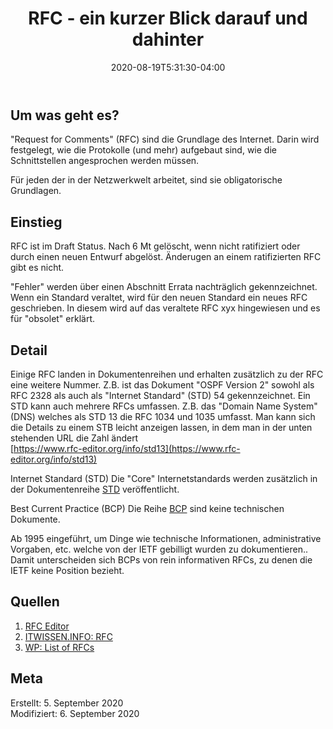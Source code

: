 ﻿---
title: "RFC - ein kurzer Blick darauf und dahinter"
date: 2020-08-19T5:31:30-04:00
categories:
  - netzwerk
tags:
  - Grundlagen
  - 
---

## Um was geht es?  

"Request for Comments" (RFC) sind die Grundlage des Internet. Darin wird festgelegt, wie die Protokolle (und mehr) aufgebaut sind, wie die Schnittstellen angesprochen werden müssen.  

Für jeden der in der Netzwerkwelt arbeitet, sind sie obligatorische Grundlagen.  

## Einstieg  

RFC ist im Draft Status. Nach 6 Mt gelöscht, wenn nicht ratifiziert oder durch einen neuen Entwurf abgelöst. Änderugen an einem ratifizierten RFC gibt es nicht.  

"Fehler" werden über einen Abschnitt Errata nachträglich gekennzeichnet. Wenn ein Standard veraltet, wird für den neuen Standard ein neues RFC geschrieben. In diesem wird auf das veraltete RFC xyx hingewiesen und es für "obsolet" erklärt.  

## Detail

Einige RFC landen in Dokumentenreihen und erhalten zusätzlich zu der RFC eine weitere Nummer. Z.B. ist das Dokument "OSPF Version 2" sowohl als RFC 2328 als auch als "Internet Standard" (STD) 54 gekennzeichnet. Ein STD kann auch mehrere RFCs umfassen. Z.B. das "Domain Name System" (DNS) welches als STD 13 die RFC 1034 und 1035 umfasst. Man kann sich die Details zu einem STB leicht anzeigen lassen, in dem man in der unten stehenden URL die Zahl ändert  
[https://www.rfc-editor.org/info/std13](https://www.rfc-editor.org/info/std13)  

Internet Standard (STD)
Die "Core" Internetstandards werden zusätzlich in der Dokumentenreihe [STD](https://www.rfc-editor.org/standards.php?sortkey=STDRET&showRET=Y&showOBS=Y&sorting=ASC&sort_number=3#IS) veröffentlicht.  


Best Current Practice (BCP)
Die Reihe [BCP](https://www.rfc-editor.org/search/rfc_search_detail.php?sortkey=Number&sorting=DESC&page=All&pubstatus%5B%5D=Best%20Current%20Practice) sind keine technischen Dokumente.  

Ab 1995 eingeführt, um Dinge wie technische Informationen, administrative Vorgaben, etc. welche von der IETF gebilligt wurden zu dokumentieren.. Damit unterscheiden sich BCPs von rein informativen RFCs, zu denen die IETF keine Position bezieht.


## Quellen  

1. [RFC Editor](https://www.rfc-editor.org/)  
2. [ITWISSEN.INFO: RFC](https://www.itwissen.info/RFC-request-for-comments-TCP-IP-Standarddokument.html)  
3. [WP: List of RFCs](https://en.wikipedia.org/wiki/List_of_RFCs)  


## Meta

Erstellt:		5. September 2020  
Modifiziert:	6. September 2020
